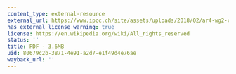 ```yaml
---
content_type: external-resource
external_url: https://www.ipcc.ch/site/assets/uploads/2018/02/ar4-wg2-chapter3-1.pdf
has_external_license_warning: true
license: https://en.wikipedia.org/wiki/All_rights_reserved
status: ''
title: PDF - 3.6MB
uid: 80679c2b-3871-4e91-a2d7-e1f49d4e76ae
wayback_url: ''
---
```

